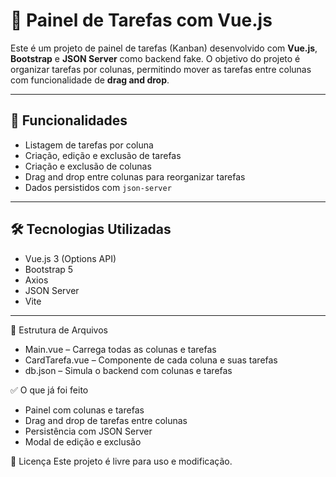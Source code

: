 # 🧩 Painel de Tarefas com Vue.js

Este é um projeto de painel de tarefas (Kanban) desenvolvido com **Vue.js**, **Bootstrap** e **JSON Server** como backend fake. O objetivo do projeto é organizar tarefas por colunas, permitindo mover as tarefas entre colunas com funcionalidade de **drag and drop**.

---

## 🚀 Funcionalidades

- Listagem de tarefas por coluna  
- Criação, edição e exclusão de tarefas  
- Criação e exclusão de colunas  
- Drag and drop entre colunas para reorganizar tarefas  
- Dados persistidos com `json-server`  

---

## 🛠 Tecnologias Utilizadas

- Vue.js 3 (Options API)  
- Bootstrap 5  
- Axios  
- JSON Server
- Vite

---

📁 Estrutura de Arquivos
- Main.vue – Carrega todas as colunas e tarefas
- CardTarefa.vue – Componente de cada coluna e suas tarefas
- db.json – Simula o backend com colunas e tarefas

✅ O que já foi feito
- Painel com colunas e tarefas
- Drag and drop de tarefas entre colunas
- Persistência com JSON Server
- Modal de edição e exclusão

📄 Licença
Este projeto é livre para uso e modificação.
